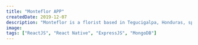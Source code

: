```yaml
---
title: "Monteflor APP"
createdDate: 2019-12-07
description: "Monteflor is a florist based in Tegucigalpa, Honduras, specializing in the creation of floral arrangements and their prompt delivery within the city's metropolitan area. Currently, I am closely collaborating with Monteflor in the development of its application for purchasing and delivering floral arrangements, as well as in the development and maintenance of the administrative panel and server."
image:
tags: ["ReactJS", "React Native", "ExpressJS", "MongoDB"]
---
```


